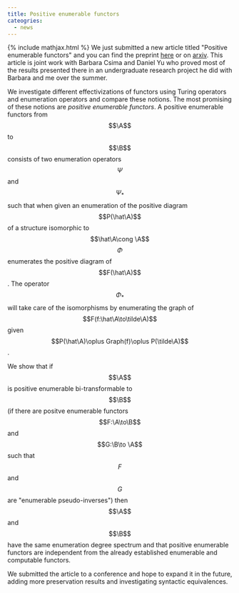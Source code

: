 ```yaml
---
title: Positive enumerable functors
cateogries:
  - news
---
```

{% include mathjax.html %}
We just submitted a new article titled "Positive enumerable functors" and you can find the preprint [here](/assets/files/positiveenumerablefunctors.pdf) or on [arxiv](https://arxiv.org/abs/2011.14160). This article is joint work with Barbara Csima and Daniel Yu who proved most of the results presented there in an undergraduate research project he did with Barbara and me over the summer.

We investigate different effectivizations of functors using Turing operators and enumeration operators and compare these notions. The most promising of these notions are _positive enumerable functors_. A positive enumerable functors from $$\A$$ to $$\B$$ consists of two enumeration operators $$\Psi$$ and $$\Psi_*$$ such that when given an enumeration of the  positive diagram $$P(\hat\A)$$ of a structure isomorphic to $$\hat\A\cong \A$$ $$\Phi$$ enumerates the positive diagram of $$F(\hat\A)$$. The operator $$\Phi_*$$ will take care of the isomorphisms by enumerating the graph of $$F(f:\hat\A\to\tilde\A)$$ given $$P(\hat\A)\oplus Graph(f)\oplus P(\tilde\A)$$.

We show that if $$\A$$ is positive enumerable bi-transformable to $$\B$$ (if there are positve enumerable functors $$F:\A\to\B$$ and $$G:\B\to \A$$ such that $$F$$ and $$G$$ are "enumerable pseudo-inverses") then $$\A$$ and $$\B$$ have the same enumeration degree spectrum and that positive enumerable functors are independent from the already established enumerable and computable functors.

We submitted the article to a conference and hope to expand it in the future, adding more preservation results and investigating syntactic equivalences.
